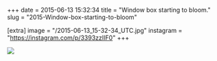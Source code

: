 +++
date = 2015-06-13 15:32:34
title = "Window box starting to bloom."
slug = "2015-Window-box-starting-to-bloom"

[extra]
image = "/2015-06-13_15-32-34_UTC.jpg"
instagram = "https://instagram.com/p/3393zzIIF0"
+++

<img src="/2015-06-13_15-32-34_UTC.jpg" />
